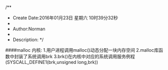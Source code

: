 /**
* Create Date:2016年01月23日 星期六 10时39分32秒
* 
* Author:Norman
* 
* Description: 
*/

####malloc 内核:
    1.用户进程调用malloc()动态分配一块内存空间
    2.malloc库函数中封装了系统调用brk
    3.brk()在内核中对应的系统调用服务例程(SYSCALL_DEFINE1(brk,unsigned long,brk))
